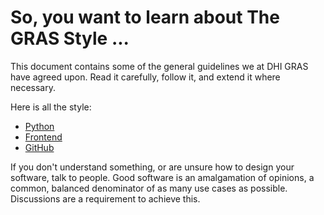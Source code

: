 # So, you want to learn about The GRAS Style ...

This document contains some of the general guidelines we at DHI GRAS have agreed upon. Read it carefully, follow it, and extend it where necessary.

Here is all the style:

* [Python](README-python.md)
* [Frontend](./frontend)
* [GitHub](README-github.md)

If you don't understand something, or are unsure how to design your software, talk to people. Good software is an amalgamation of opinions, a common, balanced denominator of as many use cases as possible. Discussions are a requirement to achieve this.
